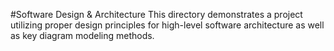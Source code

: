 #Software Design & Architecture
This directory demonstrates a project utilizing proper design principles for high-level software architecture as well as key diagram modeling methods.
